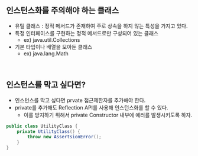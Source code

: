 ## 인스턴스화를 주의해야 하는 클래스
- 유틸 클래스 : 정적 메서드가 존재하여 주로 상속을 하지 않는 특성을 가지고 있다.
- 특정 인터페이스를 구현하는 정적 메서드로만 구성되어 있는 클래스
  - ex) java.util.Collections
- 기본 타입이나 배열을 모아둔 클래스
  - ex) java.lang.Math

<br>

## 인스턴스를 막고 싶다면?
- 인스턴스를 막고 싶다면 prvate 접근제한자를 추가해야 한다.
- private를 추가해도 Reflection API를 사용해 인스턴스화를 할 수 있다.
  - 이를 방지하기 위해서 private Constructor 내부에 에러를 발생시키도록 하자.
```java
public class UtilityClass {
    private UtilityClass() {
        throw new AssertsionError();
    }
}
```
